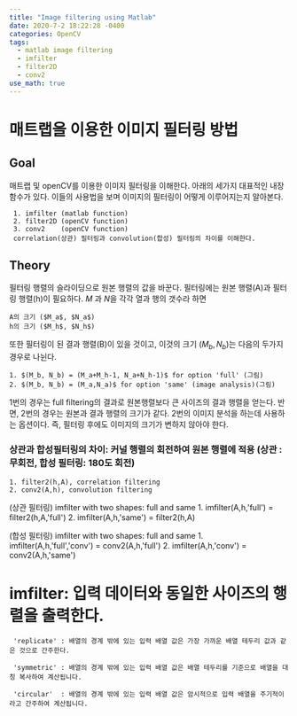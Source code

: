 ```yaml
---
title: "Image filtering using Matlab"
date: 2020-7-2 18:22:28 -0400
categories: OpenCV
tags:
  - matlab image filtering
  - imfilter 
  - filter2D 
  - conv2
use_math: true
---
```

# 매트랩을 이용한 이미지 필터링 방법

## Goal
  매트랩 및 openCV를 이용한 이미지 필터링을 이해한다. 아래의 세가지 대표적인 내장 함수가 있다. 이들의 사용법을 보며 이미지의 필터링이 어떻게 이루어지는지 알아본다.
  
     1. imfilter (matlab function)
     2. filter2D (openCV function)
     3. conv2    (openCV function)
     correlation(상관) 필터링과 convolution(합성) 필터링의 차이를 이해한다. 
  


## Theory 

   필터링 행렬의 슬라이딩으로 원본 행렬의 값을 바꾼다. 필터링에는 원본 행렬(A)과 필터링 행렬(h)이 필요하다. $M$ 과 $N$을 각각 열과 행의 갯수라 하면 

    A의 크기 ($M_a$, $N_a$) 
    h의 크기 ($M_h$, $N_h$)
    
   또한 필터링이 된 결과 행렬(B)이 있을 것이고, 이것의 크기 $(M_b,N_b)$는 다음의 두가지 경우로 나뉜다. 
  
    1. $(M_b, N_b) = (M_a+M_h-1, N_a+N_h-1)$ for option 'full' (그림)
    2. $(M_b, N_b) = (M_a,N_a)$ for option 'same' (image analysis)(그림) 

   1번의 경우는 full filtering의 결과로 원본행렬보다 큰 사이즈의 결과 행렬을 얻는다. 반면, 2번의 경우는 원본과 결과 행렬의 크기가 같다. 
   2번의 이미지 분석을 하는데 사용하는 옵션이다. 즉, 필터링 후에도 이미지의 크기가 변하지 않아야 한다. 

### 상관과 합성필터링의 차이: 커널 행렬의 회전하여 원본 행렬에 적용 (상관 :무회전, 합성 필터링: 180도 회전)
  
    1. filter2(h,A), correlation filtering  
    2. conv2(A,h), convolution filtering 

   (상관 필터링) imfilter with two shapes: full and same 
    1. imfilter(A,h,'full') = filter2(h,A,'full') 
    2. imfilter(A,h,'same') = filter2(h,A) 

   (합성 필터링) imfilter with two shapes: full and same 
    1. imfilter(A,h,'full','conv') = conv2(A,h,'full') 
    2. imfilter(A,h,'conv') =  conv2(A,h,'same')


  
   # imfilter: 입력 데이터와 동일한 사이즈의 행렬을 출력한다.
     'replicate' : 배열의 경계 밖에 있는 입력 배열 값은 가장 가까운 배열 테두리 값과 같은 것으로 간주한다. 
     
     'symmetric' : 배열의 경계 밖에 있는 입력 배열 값은 배열 테두리를 기준으로 배열을 대칭 복사하여 계산됩니다.
     
     'circular'  : 배열의 경계 밖에 있는 입력 배열 값은 암시적으로 입력 배열을 주기적이라고 간주하여 계산됩니다.
   
    
    
